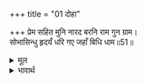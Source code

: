 +++
title = "01 दोहा"

+++
प्रेम सहित मुनि नारद बरनि राम गुन ग्राम।  
सोभासिन्धु हृदयँ धरि गए जहाँ बिधि धाम॥51॥  

<details><summary>मूल</summary>

प्रेम सहित मुनि नारद बरनि राम गुन ग्राम।  
सोभासिन्धु हृदयँ धरि गए जहाँ बिधि धाम॥51॥  
</details>

<details><summary>भावार्थ</summary>

श्री रामचन्द्रजी के गुणसमूहों का प्रेमपूवक वर्णन करके मुनि नारदजी शोभा के समुद्र प्रभु को हृदय में धरकर जहाँ ब्रह्मलोक है, वहाँ चले गए॥51॥  
</details>



